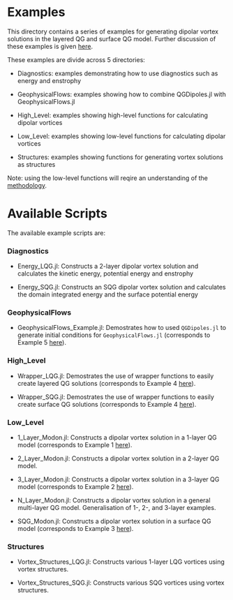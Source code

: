 # Examples

This directory contains a series of examples for generating dipolar vortex solutions in the layered QG and surface QG model. Further discussion of these examples is given [here](https://mncrowe.github.io/QGDipoles.jl/dev/Examples/).

These examples are divide across 5 directories:

* Diagnostics: examples demonstrating how to use diagnostics such as energy and enstrophy

* GeophysicalFlows: examples showing how to combine QGDipoles.jl with GeophysicalFlows.jl

* High_Level: examples showing high-level functions for calculating dipolar vortices

* Low_Level: examples showing low-level functions for calculating dipolar vortices

* Structures: examples showing functions for generating vortex solutions as structures

Note: using the low-level functions will reqire an understanding of the [methodology](https://mncrowe.github.io/QGDipoles.jl/dev/Methodology/).

# Available Scripts

The available example scripts are:

### Diagnostics

* Energy_LQG.jl: Constructs a 2-layer dipolar vortex solution and calculates the kinetic energy, potential energy and enstrophy

* Energy_SQG.jl: Constructs an SQG dipolar vortex solution and calculates the domain integrated energy and the surface potential energy

### GeophysicalFlows

* GeophysicalFlows_Example.jl: Demostrates how to used `QGDipoles.jl` to generate initial conditions for `GeophysicalFlows.jl` (corresponds to Example 5 [here](https://mncrowe.github.io/QGDipoles.jl/dev/Examples/)).

### High_Level

* Wrapper_LQG.jl: Demostrates the use of wrapper functions to easily create layered QG solutions (corresponds to Example 4 [here](https://mncrowe.github.io/QGDipoles.jl/dev/Examples/)).

* Wrapper_SQG.jl: Demostrates the use of wrapper functions to easily create surface QG solutions (corresponds to Example 4 [here](https://mncrowe.github.io/QGDipoles.jl/dev/Examples/)).

### Low_Level

* 1_Layer_Modon.jl: Constructs a dipolar vortex solution in a 1-layer QG model (corresponds to Example 1 [here](https://mncrowe.github.io/QGDipoles.jl/dev/Examples/)).

* 2_Layer_Modon.jl: Constructs a dipolar vortex solution in a 2-layer QG model.

* 3_Layer_Modon.jl: Constructs a dipolar vortex solution in a 3-layer QG model (corresponds to Example 2 [here](https://mncrowe.github.io/QGDipoles.jl/dev/Examples/)).

* N_Layer_Modon.jl: Constructs a dipolar vortex solution in a general multi-layer QG model. Generalisation of 1-, 2-, and 3-layer examples.

* SQG_Modon.jl: Constructs a dipolar vortex solution in a surface QG model (corresponds to Example 3 [here](https://mncrowe.github.io/QGDipoles.jl/dev/Examples/)).

### Structures

* Vortex_Structures_LQG.jl: Constructs various 1-layer LQG vortices using vortex structures.

* Vortex_Structures_SQG.jl: Constructs various SQG vortices using vortex structures.
